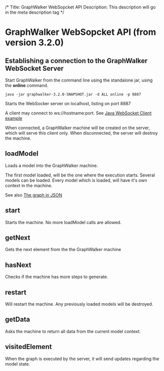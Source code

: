 /*
Title: GraphWalker WebSopcket API
Description: This description will go in the meta description tag
*/

# GraphWalker WebSopcket API (from version 3.2.0)

## Establishing a connection to the GraphWalker WebSocket Server
Start GraphWalker from the command line using the standalone jar, using the **online** command.
~~~
java -jar graphwalker-3.2.0-SNAPSHOT.jar -d ALL online -p 8887
~~~
Starts the WebSocker server on localhost, listing on port 8887

A client may connect to ws://hostname:port. See [Java WebSocket Client example](https://github.com/GraphWalker/graphwalker-example/tree/3.2.0/java-websocket)

When connected, a GraphWalker machine will be created on the server, which will serve this client only.
When disconnected, the server will destroy the machine.

## loadModel
Loads a model into the GraphWalker machine.

The first model loaded, will be the one where the execution starts.
Several models can be loaded. Every model which is loaded, will have it's own context in the machine.
     
See also [The graph in JSON](docs/json_graph)

## start
Starts the machine. No more loadModel calls are allowed. 

## getNext
Gets the next element from the the GraphWalker machine

## hasNext
Checks if the machine has more steps to generate.

## restart
Will restart the machine. Any previously loaded models will be destroyed.

## getData
Asks the machine to return all data from the current model context.

## visitedElement
When the graph is executed by the server, it will send updates regarding the model state.
